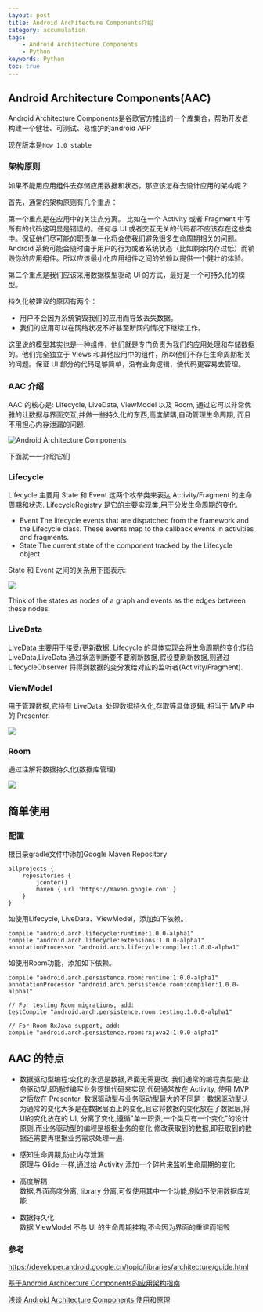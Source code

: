 ```yaml
---
layout: post
title: Android Architecture Components介绍
category: accumulation
tags:
    - Android Architecture Components
    - Python
keywords: Python
toc: true
---
```


## Android Architecture Components(AAC)
Android Architecture Components是谷歌官方推出的一个库集合，帮助开发者构建一个健壮、可测试、易维护的android APP

现在版本是`Now 1.0 stable`

### 架构原则
如果不能用应用组件去存储应用数据和状态，那应该怎样去设计应用的架构呢？

首先，通常的架构原则有几个重点：

第一个重点是在应用中的关注点分离。
    比如在一个 Activity 或者 Fragment 中写所有的代码这明显是错误的。任何与 UI 或者交互无关的代码都不应该存在这些类中。保证他们尽可能的职责单一化将会使我们避免很多生命周期相关的问题。Android 系统可能会随时由于用户的行为或者系统状态（比如剩余内存过低）而销毁你的应用组件。所以应该最小化应用组件之间的依赖以提供一个健壮的体验。

第二个重点是我们应该采用数据模型驱动 UI 的方式，最好是一个可持久化的模型。

持久化被建议的原因有两个：

- 用户不会因为系统销毁我们的应用而导致丢失数据。
- 我们的应用可以在网络状况不好甚至断网的情况下继续工作。

这里说的模型其实也是一种组件，他们就是专门负责为我们的应用处理和存储数据的。他们完全独立于 Views 和其他应用中的组件，所以他们不存在生命周期相关的问题。保证 UI 部分的代码足够简单，没有业务逻辑，使代码更容易去管理。

### AAC 介绍
AAC 的核心是: Lifecycle, LiveData, ViewModel 以及 Room, 通过它可以非常优雅的让数据与界面交互,并做一些持久化的东西,高度解耦,自动管理生命周期, 而且不用担心内存泄漏的问题.

![Android Architecture Components](/images/blogimages/2017/Architecture_Components.png)

下面就一一介绍它们

### Lifecycle
Lifecycle 主要用 State 和 Event 这两个枚举类来表达 Activity/Fragment 的生命周期和状态. LifecycleRegistry 是它的主要实现类,用于分发生命周期的变化.

- Event
    The lifecycle events that are dispatched from the framework and the Lifecycle class. These events map to the callback events in activities and fragments.
- State
    The current state of the component tracked by the Lifecycle object.

State 和 Event 之间的关系用下图表示:

![](/images/blogimages/2017/lifecycle-states.png)

Think of the states as nodes of a graph and events as the edges between these nodes.

### LiveData
LiveData 主要用于接受/更新数据, Lifecycle 的具体实现会将生命周期的变化传给 LiveData,LiveData 通过状态判断要不要刷新数据,假设要刷新数据,则通过 LifecycleObserver 将得到数据的变分发给对应的监听者(Activity/Fragment).

### ViewModel
用于管理数据,它持有 LiveData. 处理数据持久化,存取等具体逻辑, 相当于 MVP 中的 Presenter.

![](/images/blogimages/2017/viewmodel-lifecycle.png)

### Room
通过注解将数据持久化(数据库管理)

![](/images/blogimages/2017/room_architecture.png)



## 简单使用
### 配置
根目录gradle文件中添加Google Maven Repository

```
allprojects {
    repositories {
        jcenter()
        maven { url 'https://maven.google.com' }
    }
}
```


如使用Lifecycle, LiveData、ViewModel，添加如下依赖。

```
compile "android.arch.lifecycle:runtime:1.0.0-alpha1"
compile "android.arch.lifecycle:extensions:1.0.0-alpha1"
annotationProcessor "android.arch.lifecycle:compiler:1.0.0-alpha1"
```

如使用Room功能，添加如下依赖。

```
compile "android.arch.persistence.room:runtime:1.0.0-alpha1"
annotationProcessor "android.arch.persistence.room:compiler:1.0.0-alpha1"

// For testing Room migrations, add:
testCompile "android.arch.persistence.room:testing:1.0.0-alpha1"

// For Room RxJava support, add:
compile "android.arch.persistence.room:rxjava2:1.0.0-alpha1"

```

## AAC 的特点
- 数据驱动型编程:变化的永远是数据,界面无需更改.
    我们通常的编程类型是:业务驱动型,即通过编写业务逻辑代码来实现,代码通常放在 Activity, 使用 MVP 之后放在 Presenter.
    数据驱动型与业务驱动型最大的不同是：数据驱动型认为通常的变化大多是在数据层面上的变化,且它将数据的变化放在了数据层,将 UI的变化放在的 UI, 分离了变化,遵循"单一职责,一个类只有一个变化"的设计原则.而业务驱动型的编程是根据业务的变化,修改获取到的数据,即获取到的数据还需要再根据业务需求处理一遍.

- 感知生命周期,防止内存泄漏<br>原理与 Glide 一样,通过给 Activity 添加一个碎片来监听生命周期的变化

- 高度解耦<br>数据,界面高度分离, library 分离,可仅使用其中一个功能,例如不使用数据库功能

- 数据持久化<br>数据 ViewModel 不与 UI 的生命周期挂钩,不会因为界面的重建而销毁


### 参考

https://developer.android.google.cn/topic/libraries/architecture/guide.html

[基于Android Architecture Components的应用架构指南](http://cdc.tencent.com/2017/06/29/%E5%9F%BA%E4%BA%8Eandroid-architecture-components%E7%9A%84%E5%BA%94%E7%94%A8%E6%9E%B6%E6%9E%84%E6%8C%87%E5%8D%97/)

[浅谈 Android Architecture Components 使用和原理](https://github.com/siyehua/Android-Architecture-Components-Demo)